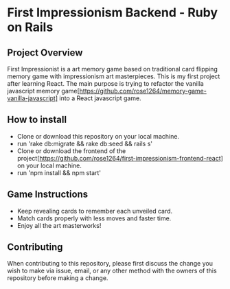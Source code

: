 # First Impressionism Backend - Ruby on Rails

## Project Overview
 First Impressionist is a art memory game based on traditional card flipping memory game with impressionism art masterpieces. 
 This is my first project after learning React. The main purpose is trying to refactor the vanilla javascript memory game[https://github.com/rose1264/memory-game-vanilla-javascript] into a React javascript game. 
 
## How to install
 - Clone or download this repository on your local machine. 
 - run 'rake db:migrate && rake db:seed && rails s'
 - Clone or download the frontend of the project[https://github.com/rose1264/first-impressionism-frontend-react] on your local machine. 
 - run 'npm install && npm start'

## Game Instructions
 - Keep revealing cards to remember each unveiled card. 
 - Match cards properly with less moves and faster time. 
 - Enjoy all the art masterworks!

## Contributing
When contributing to this repository, please first discuss the change you wish to make via issue, email, or any other method with the owners of this repository before making a change.

